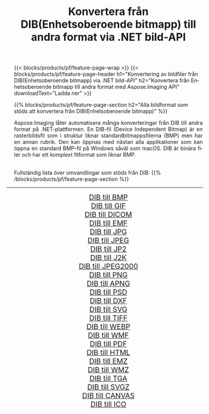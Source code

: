 ﻿---
title: Konvertera från DIB(Enhetsoberoende bitmapp) till andra format via .NET bild-API 
weight: 3920
url: /sv/net/conversion/from/dib/ 
lang: sv
langdirlevel: 2
locales: zh-hans,ja,it,ru,de,es,fr,nl,id,lt,pl,pt,vi,tr,ko,zh-hant,ar,hi,th,sv,cs,uk,he
description: Med Aspose.Imaging kan du enkelt konvertera från DIB(Enhetsoberoende bitmapp) till ett annat format
---

{{< blocks/products/pf/feature-page-wrap >}}
{{< blocks/products/pf/feature-page-header h1="Konvertering av bildfiler från DIB(Enhetsoberoende bitmapp) via .NET bild-API" h2="Konvertera från Enhetsoberoende bitmapp till andra format med Aspose.Imaging API" downloadText="Ladda ner" >}}


{{% blocks/products/pf/feature-page-section  h2="Alla bildformat som stöds att konvertera från DIB(Enhetsoberoende bitmapp)" %}}
<p align=justify>Aspose.Imaging låter automatisera många konverteringar från DIB till andra format på .NET-plattformen. En DIB-fil (Device Independent Bitmap) är en rasterbildsfil som i struktur liknar standardbitmappsfilerna (BMP) men har en annan rubrik. Den kan öppnas med nästan alla applikationer som kan öppna en standard BMP-fil på Windows såväl som macOS. DIB är binära filer och har ett komplext filformat som liknar BMP.</p>
<br/>
Fullständig lista över omvandlingar som stöds från DIB:
{{% /blocks/products/pf/feature-page-section %}}
<div class="container-fluid productfamilypage bg-gray">
    <div class="convertypes bg-gray agp-content section">
        <div class="container">
		<hr style="margin-left:-20px;"/>
		<div class="row other-converters" style="gap: 10px;font-size: 19px;text-align:center;">
		    <div class='col-md-2 other-converter remove-lp remove-rp'><a href="/imaging/sv/net/conversion/dib-to-bmp/" style="padding:15px;">DIB till BMP</a></div><div class='col-md-2 other-converter remove-lp remove-rp'><a href="/imaging/sv/net/conversion/dib-to-gif/" style="padding:15px;">DIB till GIF</a></div><div class='col-md-2 other-converter remove-lp remove-rp'><a href="/imaging/sv/net/conversion/dib-to-dicom/" style="padding:15px;">DIB till DICOM</a></div><div class='col-md-2 other-converter remove-lp remove-rp'><a href="/imaging/sv/net/conversion/dib-to-emf/" style="padding:15px;">DIB till EMF</a></div><div class='col-md-2 other-converter remove-lp remove-rp'><a href="/imaging/sv/net/conversion/dib-to-jpg/" style="padding:15px;">DIB till JPG</a></div><div class='col-md-2 other-converter remove-lp remove-rp'><a href="/imaging/sv/net/conversion/dib-to-jpeg/" style="padding:15px;">DIB till JPEG</a></div><div class='col-md-2 other-converter remove-lp remove-rp'><a href="/imaging/sv/net/conversion/dib-to-jp2/" style="padding:15px;">DIB till JP2</a></div><div class='col-md-2 other-converter remove-lp remove-rp'><a href="/imaging/sv/net/conversion/dib-to-j2k/" style="padding:15px;">DIB till J2K</a></div><div class='col-md-2 other-converter remove-lp remove-rp'><a href="/imaging/sv/net/conversion/dib-to-jpeg2000/" style="padding:15px;">DIB till JPEG2000</a></div><div class='col-md-2 other-converter remove-lp remove-rp'><a href="/imaging/sv/net/conversion/dib-to-png/" style="padding:15px;">DIB till PNG</a></div><div class='col-md-2 other-converter remove-lp remove-rp'><a href="/imaging/sv/net/conversion/dib-to-apng/" style="padding:15px;">DIB till APNG</a></div><div class='col-md-2 other-converter remove-lp remove-rp'><a href="/imaging/sv/net/conversion/dib-to-psd/" style="padding:15px;">DIB till PSD</a></div><div class='col-md-2 other-converter remove-lp remove-rp'><a href="/imaging/sv/net/conversion/dib-to-dxf/" style="padding:15px;">DIB till DXF</a></div><div class='col-md-2 other-converter remove-lp remove-rp'><a href="/imaging/sv/net/conversion/dib-to-svg/" style="padding:15px;">DIB till SVG</a></div><div class='col-md-2 other-converter remove-lp remove-rp'><a href="/imaging/sv/net/conversion/dib-to-tiff/" style="padding:15px;">DIB till TIFF</a></div><div class='col-md-2 other-converter remove-lp remove-rp'><a href="/imaging/sv/net/conversion/dib-to-webp/" style="padding:15px;">DIB till WEBP</a></div><div class='col-md-2 other-converter remove-lp remove-rp'><a href="/imaging/sv/net/conversion/dib-to-wmf/" style="padding:15px;">DIB till WMF</a></div><div class='col-md-2 other-converter remove-lp remove-rp'><a href="/imaging/sv/net/conversion/dib-to-pdf/" style="padding:15px;">DIB till PDF</a></div><div class='col-md-2 other-converter remove-lp remove-rp'><a href="/imaging/sv/net/conversion/dib-to-html/" style="padding:15px;">DIB till HTML</a></div><div class='col-md-2 other-converter remove-lp remove-rp'><a href="/imaging/sv/net/conversion/dib-to-emz/" style="padding:15px;">DIB till EMZ</a></div><div class='col-md-2 other-converter remove-lp remove-rp'><a href="/imaging/sv/net/conversion/dib-to-wmz/" style="padding:15px;">DIB till WMZ</a></div><div class='col-md-2 other-converter remove-lp remove-rp'><a href="/imaging/sv/net/conversion/dib-to-tga/" style="padding:15px;">DIB till TGA</a></div><div class='col-md-2 other-converter remove-lp remove-rp'><a href="/imaging/sv/net/conversion/dib-to-svgz/" style="padding:15px;">DIB till SVGZ</a></div><div class='col-md-2 other-converter remove-lp remove-rp'><a href="/imaging/sv/net/conversion/dib-to-canvas/" style="padding:15px;">DIB till CANVAS</a></div><div class='col-md-2 other-converter remove-lp remove-rp'><a href="/imaging/sv/net/conversion/dib-to-ico/" style="padding:15px;">DIB till ICO</a></div>
                </div>
        </div>
    </div>
</div>
<br/>

